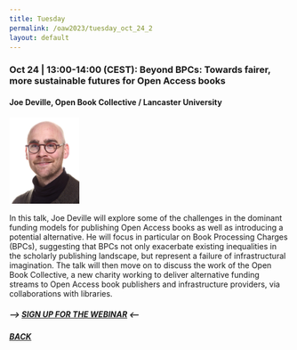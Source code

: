 ```yaml
---
title: Tuesday
permalink: /oaw2023/tuesday_oct_24_2
layout: default
---
```


### Oct 24 | 13:00-14:00 (CEST): Beyond BPCs: Towards fairer, more sustainable futures for Open Access books

#### Joe Deville, Open Book Collective / Lancaster University

<img src="/images/bder kopier.jpg" alt="Benjamin Derksen" style="height: 25%; width:25%;"/>

In this talk, Joe Deville will explore some of the challenges in the dominant funding models for publishing Open Access books as well as introducing a potential alternative. He will focus in particular on Book Processing Charges (BPCs), suggesting that BPCs not only exacerbate existing inequalities in the scholarly publishing landscape, but represent a failure of infrastructural imagination. The talk will then move on to discuss the work of the Open Book Collective, a new charity working to deliver alternative funding streams to Open Access book publishers and infrastructure providers, via collaborations with libraries.

##### --> [SIGN UP FOR THE WEBINAR](https://docs.google.com/forms/d/e/1FAIpQLSfaWkahJQ0sd8UOBsihx2pVxZeA08Kx2FVJe0Fdw2eNamieUw/viewform?usp=sf_link) <--

##### [BACK](https://openaccess.dk/oaw2022#programme-of-the-danish-open-access-week-2023)
